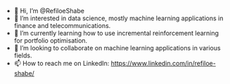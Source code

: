- 👋 Hi, I’m @RefiloeShabe
- 👀 I’m interested in data science, mostly machine learning applications in finance and telecommunications. 
- 🌱 I’m currently learning how to use incremental reinforcement learning for portfolio optimisation. 
- 💞️ I’m looking to collaborate on machine learning applications in various fields.
- 📫 How to reach me on LinkedIn: https://www.linkedin.com/in/refiloe-shabe/ 

<!---
RefiloeShabe/RefiloeShabe is a ✨ special ✨ repository because its `README.md` (this file) appears on your GitHub profile.
You can click the Preview link to take a look at your changes.
--->
